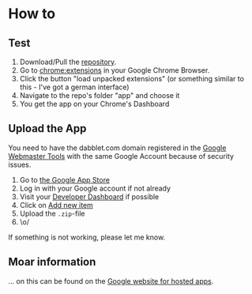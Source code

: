 # How to

## Test

1. Download/Pull the [repository](https://github.com/drublic/dabblet-chrome-app).
2. Go to [chrome:extensions](chrome://extensions/) in your Google Chrome Browser.
3. Click the button "load unpacked extensions" (or something similar to this - I've got a german interface)
4. Navigate to the repo's folder "app" and choose it
5. You get the app on your Chrome's Dashboard

## Upload the App

You need to have the dabblet.com domain registered in the [Google Webmaster Tools](https://www.google.com/webmasters/tools/) with the same Google Account because of security issues.

1. Go to [the Google App Store](https://chrome.google.com/webstore/category/home)
2. Log in with your Google account if not already
3. Visit your [Developer Dashboard](https://chrome.google.com/webstore/developer/dashboard) if possible
4. Click on [Add new item](https://chrome.google.com/webstore/developer/update)
5. Upload the `.zip`-file
6. \o/

If something is not working, please let me know.


## Moar information
… on this can be found on the [Google website for hosted apps](http://code.google.com/chrome/apps/docs/developers_guide.html).